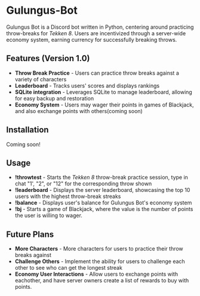 # Gulungus-Bot
Gulungus Bot is a Discord bot written in Python, centering around practicing throw-breaks for _Tekken 8_. Users are incentivized through a server-wide economy system, earning currency for successfully breaking throws.

## Features (Version 1.0)
- **Throw Break Practice** - Users can practice throw breaks against a variety of characters
- **Leaderboard** - Tracks users' scores and displays rankings
- **SQLite integration** - Leverages SQLite to manage leaderboard, allowing for easy backup and restoration
- **Economy System** - Users may wager their points in games of Blackjack, and also exchange points with others(coming soon)

## Installation
Coming soon!

## Usage
- **!throwtest** - Starts the _Tekken 8_ throw-break practice session, type in chat "1', "2", or "12" for the corresponding throw shown
- **!leaderboard** - Displays the server leaderboard, showcasing the top 10 users with the highest throw-break streaks
- **!balance** - Displays user's balance for Gulungus Bot's economy system
- **!bj <value>** - Starts a game of Blackjack, where the value is the number of points the user is willing to wager.

## Future Plans
- **More Characters** - More characters for users to practice their throw breaks against
- **Challenge Others** - Implement the ability for users to challenge each other to see who can get the longest streak
- **Economy User Interactions** - Allow users to exchange points with eachother, and have server owners create a list of rewards to buy with points.

